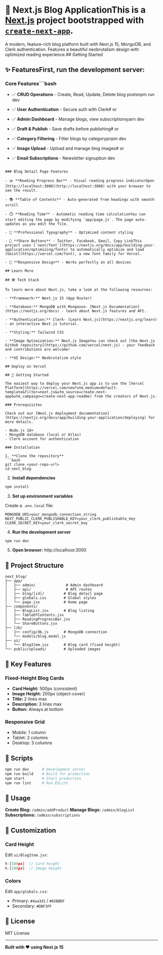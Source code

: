 # 📝 Next.js Blog ApplicationThis is a [Next.js](https://nextjs.org) project bootstrapped with [`create-next-app`](https://github.com/vercel/next.js/tree/canary/packages/create-next-app).

A modern, feature-rich blog platform built with Next.js 15, MongoDB, and Clerk authentication. Features a beautiful neobrutalism design with optimized reading experience.## Getting Started

## ✨ FeaturesFirst, run the development server:

### Core Features```bash

- ✅ **CRUD Operations** - Create, Read, Update, Delete blog postsnpm run dev

- ✅ **User Authentication** - Secure auth with Clerk# or

- ✅ **Admin Dashboard** - Manage blogs, view subscriptionsyarn dev

- ✅ **Draft & Publish** - Save drafts before publishing# or

- ✅ **Category Filtering** - Filter blogs by categorypnpm dev

- ✅ **Image Upload** - Upload and manage blog images# or

- ✅ **Email Subscriptions** - Newsletter signupbun dev

````

### Blog Detail Page Features

- 📊 **Reading Progress Bar** - Visual reading progress indicatorOpen [http://localhost:3000](http://localhost:3000) with your browser to see the result.

- 📚 **Table of Contents** - Auto-generated from headings with smooth scroll

- ⏱️ **Reading Time** - Automatic reading time calculationYou can start editing the page by modifying `app/page.js`. The page auto-updates as you edit the file.

- 🎨 **Professional Typography** - Optimized content styling

- 🔗 **Share Buttons** - Twitter, Facebook, Email, Copy LinkThis project uses [`next/font`](https://nextjs.org/docs/app/building-your-application/optimizing/fonts) to automatically optimize and load [Geist](https://vercel.com/font), a new font family for Vercel.

- 📱 **Responsive Design** - Works perfectly on all devices

## Learn More

## 🛠️ Tech Stack

To learn more about Next.js, take a look at the following resources:

- **Framework:** Next.js 15 (App Router)

- **Database:** MongoDB with Mongoose- [Next.js Documentation](https://nextjs.org/docs) - learn about Next.js features and API.

- **Authentication:** Clerk- [Learn Next.js](https://nextjs.org/learn) - an interactive Next.js tutorial.

- **Styling:** Tailwind CSS

- **Image Optimization:** Next.js ImageYou can check out [the Next.js GitHub repository](https://github.com/vercel/next.js) - your feedback and contributions are welcome!

- **UI Design:** Neobrutalism style

## Deploy on Vercel

## 🚀 Getting Started

The easiest way to deploy your Next.js app is to use the [Vercel Platform](https://vercel.com/new?utm_medium=default-template&filter=next.js&utm_source=create-next-app&utm_campaign=create-next-app-readme) from the creators of Next.js.

### Prerequisites

Check out our [Next.js deployment documentation](https://nextjs.org/docs/app/building-your-application/deploying) for more details.

- Node.js 18+
- MongoDB database (local or Atlas)
- Clerk account for authentication

### Installation

1. **Clone the repository**
```bash
git clone <your-repo-url>
cd next_blog
````

2. **Install dependencies**

```bash
npm install
```

3. **Set up environment variables**

Create a `.env.local` file:

```env
MONGODB_URI=your_mongodb_connection_string
NEXT_PUBLIC_CLERK_PUBLISHABLE_KEY=your_clerk_publishable_key
CLERK_SECRET_KEY=your_clerk_secret_key
```

4. **Run the development server**

```bash
npm run dev
```

5. **Open browser:** http://localhost:3000

## 📁 Project Structure

```
next_blog/
├── app/
│   ├── admin/              # Admin dashboard
│   ├── api/                # API routes
│   ├── blog/[id]/         # Blog detail page
│   ├── globals.css        # Global styles
│   └── page.jsx           # Home page
├── components/
│   ├── BlogList.jsx       # Blog listing
│   ├── TableOfContents.jsx
│   ├── ReadingProgressBar.jsx
│   └── ShareButtons.jsx
├── lib/
│   ├── config/db.js       # MongoDB connection
│   └── models/blog.model.js
├── ui/
│   └── BlogItem.jsx       # Blog card (fixed height)
└── public/uploads/        # Uploaded images
```

## 🎨 Key Features

### Fixed-Height Blog Cards

- **Card Height:** 500px (consistent)
- **Image Height:** 200px (object-cover)
- **Title:** 2 lines max
- **Description:** 3 lines max
- **Button:** Always at bottom

### Responsive Grid

- Mobile: 1 column
- Tablet: 2 columns
- Desktop: 3 columns

## 🔧 Scripts

```bash
npm run dev      # Development server
npm run build    # Build for production
npm start        # Start production
npm run lint     # Run ESLint
```

## 🎯 Usage

**Create Blog:** `/admin/addProduct`
**Manage Blogs:** `/admin/blogList`
**Subscriptions:** `/admin/subscriptions`

## 🎨 Customization

### Card Height

Edit `ui/BlogItem.jsx`:

```jsx
h-[500px]  // Card height
h-[200px]  // Image height
```

### Colors

Edit `app/globals.css`:

- Primary: `#4aa3d1` / `#65BBDF`
- Secondary: `#DBF3FF`

## 📄 License

MIT License

---

**Built with ❤️ using Next.js 15**
